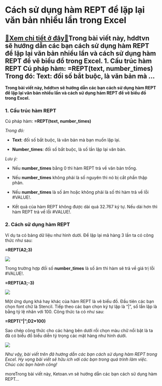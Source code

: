Cách sử dụng hàm REPT để lặp lại văn bản nhiều lần trong Excel
==============================================================

[:gift:Xem chi tiết ở đây:gift:](https://hddtvn.com/cach-su-dung-ham-rept-de-lap-lai-van-ban-nhieu-lan-trong-excel/)Trong bài viết này, hddtvn sẽ hướng dẫn các bạn cách sử dụng hàm REPT để lặp lại văn bản nhiều lần và cách sử dụng hàm REPT để vẽ biểu đồ trong Excel. 1. Cấu trúc hàm REPT Cú pháp hàm: =REPT(text, number\_times) Trong đó: Text: đối số bắt buộc, là văn bản mà …
--------------------------------------------------------------------------------------------------------------------------------------------------------------------------------------------------------------------------------------------------------------------

**Trong bài viết này, hddtvn sẽ hướng dẫn các bạn cách sử dụng hàm REPT để lặp lại văn bản nhiều lần và cách sử dụng hàm REPT để vẽ biểu đồ trong Excel.**


### 1. Cấu trúc hàm REPT


Cú pháp hàm: **=REPT(text, number\_times)**


*Trong đó:*




* **Text**: đối số bắt buộc, là văn bản mà bạn muốn lặp lại.

* **Number\_times**: đối số bắt buộc, là số lần lặp lại văn bản.



*Lưu ý:*




* Nếu **number\_times** bằng 0 thì hàm REPT trả về văn bản trống.

* Nếu **number\_times** không phải là số nguyên thì nó bị cắt phần thập phân.

* Nếu **number\_times** là số âm hoặc không phải là số thì hàm trả về lỗi #VALUE!.

* Kết quả của hàm REPT không được dài quá 32.767 ký tự. Nếu dài hơn thì hàm REPT trả về lỗi #VALUE!.



### 2. Cách sử dụng hàm REPT


Ví dụ ta có bảng dữ liệu như hình dưới. Để lặp lại mã hàng 3 lần ta có công thức như sau:


**=REPT(A2;3)**


![](https://hddtvn.com/wp-content/uploads/2021/01/uSzI198.png)


Trong trường hợp đối số **number\_times** là số âm thì hàm sẽ trả về giá trị lỗi #VALUE!.


**=REPT(A3;-3)**


![](https://hddtvn.com/wp-content/uploads/2021/01/cZDNnGI.png)


Một ứng dụng khá hay khác của hàm REPT là vẽ biểu đồ. Đầu tiên các bạn chọn font chữ là Stencil. Tiếp theo các bạn chọn ký tự lặp là “|”, số lần lặp là bằng tỷ lệ nhân với 100. Công thức ta có như sau:


**=REPT(“|”;D2*100)**


Sao chép công thức cho các hàng bên dưới rồi chọn màu chữ nổi bật là ta đã có biểu đồ biểu diễn tỷ trọng các mặt hàng như hình dưới.


![](https://hddtvn.com/wp-content/uploads/2021/01/fxIhEDc.png)


*Như vậy, bài viết trên đã hướng dẫn các bạn cách sử dụng hàm REPT trong Excel. Hy vọng bài viết sẽ hữu ích với các bạn trong quá trình làm việc. Chúc các bạn hành công!*


moreTrong bài viết này, Ketoan.vn sẽ hướng dẫn các bạn cách sử dụng hàm REPT…

